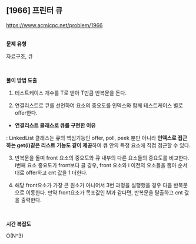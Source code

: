 ## [1966] 프린터 큐

https://www.acmicpc.net/problem/1966
<br>
<br>

**문제 유형**

자료구조, 큐

<br>

**풀이 방법 도출**

1. 테스트케이스 개수를 T로 받아 T만큼 반복문을 돈다.

2. 연결리스트로 큐를 선언하여 요소의 중요도를 인덱스와 함께 테스트케이스 별로 offer한다.

- **연결리스트 클래스로 큐를 구현한 이유**

: LinkedList 클래스는 큐의 핵심기능인 offer, poll, peek 뿐만 아니라 
**인덱스로 접근하는 get(i)같은 리스트 기능도 같이 제공**하여 큐 안의 특정 요소에 직접 접근할 수 있다.

3. 반복문을 돌며 front 요소의 중요도와 큐 내부의 다른 요소들의 중요도를 비교한다.
i번째 요소 중요도가 front보다 클 경우, front 요소와 i 이전의 요소들을 뽑아 순서대로 offer하고 cnt 값을 1 더한다.

4. 해당 front요소가 가장 큰 원소가 아니어서 3번 과정을 실행했을 경우 다음 반복문으로 이동한다. 만약 front요소가 목표값인 M과 같다면, 반복문을 탈출하고 cnt 값을 출력한다.

<br>

**시간 복잡도**

O(N^3)
